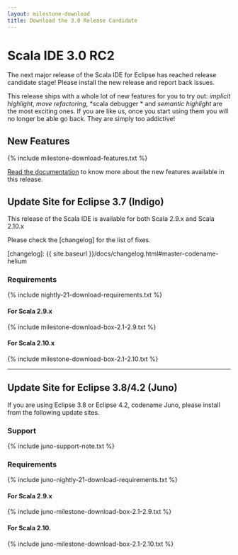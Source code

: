 ```yaml
---
layout: milestone-download
title: Download the 3.0 Release Candidate
---
```


# Scala IDE 3.0 RC2

The next major release of the Scala IDE for Eclipse has reached release candidate stage!
Please install the new release and report back issues.

This release ships with a whole lot of new features for you to try out: *implicit 
highlight*, *move refactoring*, *scala debugger * and *semantic highlight* are the most 
exciting ones. If you are like us, once you start using them you will no longer be able go back. 
They are simply too addictive!

## New Features
{% include milestone-download-features.txt %}

[Read the documentation](http://scala-ide.org/docs/helium/index.html) to know more about the
new features available in this release.

## Update Site for Eclipse 3.7 (Indigo)

This release of the Scala IDE is available for both Scala 2.9.x and Scala 2.10.x

Please check the [changelog] for the list of fixes.

[changelog]: {{ site.baseurl }}/docs/changelog.html#master-codename-helium

### Requirements
{% include nightly-21-download-requirements.txt %}

#### For Scala 2.9.x
{% include milestone-download-box-2.1-2.9.txt %}

#### For Scala 2.10.x
{% include milestone-download-box-2.1-2.10.txt %}

------

## Update Site for Eclipse 3.8/4.2 (Juno)
If you are using Eclipse 3.8 or Eclipse 4.2, codename Juno, please install from the following update sites.

### Support
{% include juno-support-note.txt %}

### Requirements
{% include juno-nightly-21-download-requirements.txt %}

#### For Scala 2.9.x
{% include juno-milestone-download-box-2.1-2.9.txt %}

#### For Scala 2.10.
{% include juno-milestone-download-box-2.1-2.10.txt %}

